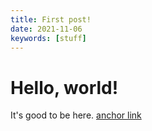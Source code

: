 ```yaml
---
title: First post!
date: 2021-11-06
keywords: [stuff]
---
```

# Hello, world!
It's good to be here.
[anchor link](#hello-world)
